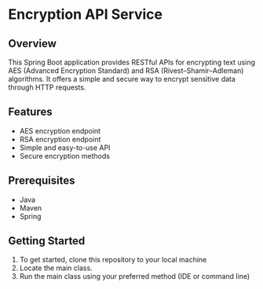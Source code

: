# Encryption API Service

## Overview

This Spring Boot application provides RESTful APIs for encrypting text using AES (Advanced Encryption Standard) and RSA (Rivest–Shamir–Adleman) algorithms. It offers a simple and secure way to encrypt sensitive data through HTTP requests.

## Features

- AES encryption endpoint
- RSA encryption endpoint
- Simple and easy-to-use API
- Secure encryption methods

## Prerequisites

- Java
- Maven
- Spring

## Getting Started

1. To get started, clone this repository to your local machine
2. Locate the main class.
3. Run the main class using your preferred method (IDE or command line)
